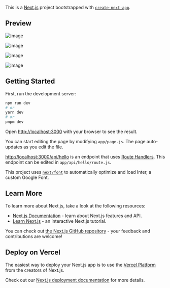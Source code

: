 This is a [Next.js](https://nextjs.org/) project bootstrapped with [`create-next-app`](https://github.com/vercel/next.js/tree/canary/packages/create-next-app).

## Preview
![image](https://github.com/amitjalui/nextjs_ott/assets/85194274/e58fb2e5-767b-4f07-91bb-c1cbcd7f4e9c)

![image](https://github.com/amitjalui/nextjs_ott/assets/85194274/2c4c603c-5aaf-4c8a-9604-9b018b64c9b2)

![image](https://github.com/amitjalui/nextjs_ott/assets/85194274/de1ef747-80f0-42be-876b-4248537b1ac8)

![image](https://github.com/amitjalui/nextjs_ott/assets/85194274/f802692e-8f3c-44ed-9e72-264a5585bcb1)


## Getting Started

First, run the development server:

```bash
npm run dev
# or
yarn dev
# or
pnpm dev
```

Open [http://localhost:3000](http://localhost:3000) with your browser to see the result.

You can start editing the page by modifying `app/page.js`. The page auto-updates as you edit the file.

[http://localhost:3000/api/hello](http://localhost:3000/api/hello) is an endpoint that uses [Route Handlers](https://beta.nextjs.org/docs/routing/route-handlers). This endpoint can be edited in `app/api/hello/route.js`.

This project uses [`next/font`](https://nextjs.org/docs/basic-features/font-optimization) to automatically optimize and load Inter, a custom Google Font.

## Learn More

To learn more about Next.js, take a look at the following resources:

- [Next.js Documentation](https://nextjs.org/docs) - learn about Next.js features and API.
- [Learn Next.js](https://nextjs.org/learn) - an interactive Next.js tutorial.

You can check out [the Next.js GitHub repository](https://github.com/vercel/next.js/) - your feedback and contributions are welcome!

## Deploy on Vercel

The easiest way to deploy your Next.js app is to use the [Vercel Platform](https://vercel.com/new?utm_medium=default-template&filter=next.js&utm_source=create-next-app&utm_campaign=create-next-app-readme) from the creators of Next.js.

Check out our [Next.js deployment documentation](https://nextjs.org/docs/deployment) for more details.

